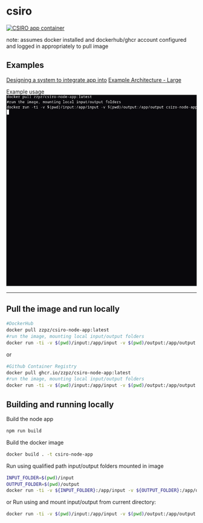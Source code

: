 # csiro

[![CSIRO app container](https://github.com/zzpz/csiro/actions/workflows/docker.yml/badge.svg)](https://github.com/zzpz/csiro/actions/workflows/docker.yml)

note: assumes docker installed and dockerhub/ghcr account configured and logged
in appropriately to pull image

## Examples

[Designing a system to integrate app into](diagrams/architecture.md)
[Example Architecture - Large](diagrams/example-architecture-large.png)

Example usage ![demo](diagrams/demo.gif)

---

## Pull the image and run locally

```bash
#DockerHub
docker pull zzpz/csiro-node-app:latest
#run the image, mounting local input/output folders
docker run -ti -v $(pwd)/input:/app/input -v $(pwd)/output:/app/output csiro-node-app
```

or

```bash
#Github Container Registry
docker pull ghcr.io/zzpz/csiro-node-app:latest
#run the image, mounting local input/output folders
docker run -ti -v $(pwd)/input:/app/input -v $(pwd)/output:/app/output csiro-node-app
```

## Building and running locally

Build the node app

```bash
npm run build
```

Build the docker image

```bash
docker build . -t csiro-node-app
```

Run using qualified path input/output folders mounted in image

```bash
INPUT_FOLDER=$(pwd)/input
OUTPUT_FOLDER=$(pwd)/output
docker run -ti -v ${INPUT_FOLDER}:/app/input -v ${OUTPUT_FOLDER}:/app/output csiro-node-app
```

or Run using and mount input/output from current directory:

```bash
docker run -ti -v $(pwd)/input:/app/input -v $(pwd)/output:/app/output csiro-node-app
```
